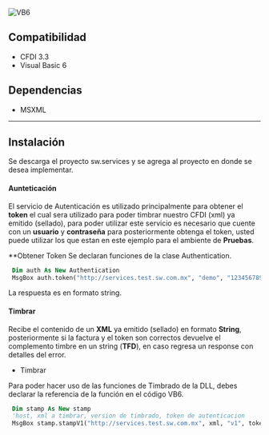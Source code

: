 
![VB6](http://findicons.com/files/icons/1803/msdn/128/ms_visual_studio.png)



Compatibilidad
-------------
* CFDI 3.3
* Visual Basic 6

Dependencias
------------
* MSXML


----------------
Instalaci&oacute;n
---------
Se descarga el proyecto sw.services y se agrega al proyecto en donde se desea implementar.



#### Aunteticaci&oacute;n #####
El servicio de Autenticación es utilizado principalmente para obtener el **token** el cual sera utilizado para poder timbrar nuestro CFDI (xml) ya emitido (sellado), para poder utilizar este servicio es necesario que cuente con un **usuario** y **contraseña** para posteriormente obtenga el token, usted puede utilizar los que estan en este ejemplo para el ambiente de **Pruebas**.


**Obtener Token
Se declaran funciones de la clase Authentication.

```vb
 Dim auth As New Authentication
 MsgBox auth.token("http://services.test.sw.com.mx", "demo", "123456789")
```
La respuesta es en formato string.


#### Timbrar #####
Recibe el contenido de un **XML** ya emitido (sellado) en formato **String**,    posteriormente si la factura y el token son correctos devuelve el complemento timbre en un string (**TFD**), en caso regresa un response con detalles del error.


* Timbrar

Para poder hacer uso de las funciones de Timbrado de la DLL, debes declarar la referencia de la función en el código VB6.
```vb
 Dim stamp As New stamp
 'host, xml a timbrar, version de timbrado, token de autenticacion
 MsgBox stamp.stampV1("http://services.test.sw.com.mx", xml, "v1", token)

```
